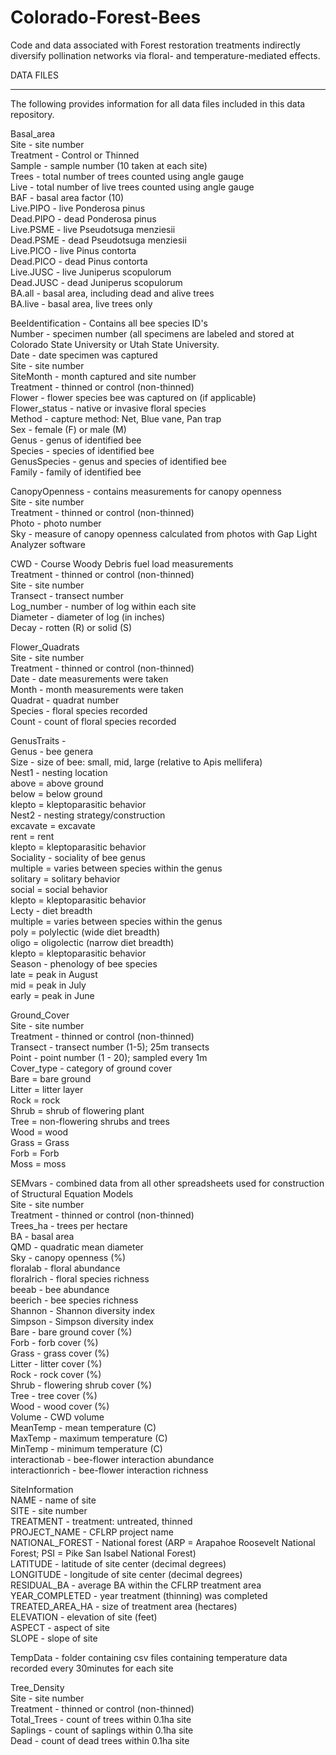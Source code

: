 # Colorado-Forest-Bees
Code and data associated with Forest restoration treatments indirectly diversify pollination networks via floral- and temperature-mediated effects.

DATA FILES
__________
The following provides information for all data files included in this data repository.   

Basal_area  
	Site - site number  
	Treatment - Control or Thinned  
	Sample - sample number (10 taken at each site)  
	Trees - total number of trees counted using angle gauge  
	Live - total number of live trees counted using angle gauge  
	BAF - basal area factor (10)  
	Live.PIPO - live Ponderosa pinus  
	Dead.PIPO - dead Ponderosa pinus  
	Live.PSME - live Pseudotsuga menziesii  
	Dead.PSME - dead Pseudotsuga menziesii  
	Live.PICO - live Pinus contorta  
	Dead.PICO - dead Pinus contorta  
	Live.JUSC - live Juniperus scopulorum  
	Dead.JUSC - dead Juniperus scopulorum  
	BA.all - basal area, including dead and alive trees  
	BA.live - basal area, live trees only  

  
BeeIdentification - Contains all bee species ID's  
	Number - specimen number (all specimens are labeled and stored at Colorado State University or Utah State University.   
	Date - date specimen was captured  
	Site - site number  
	SiteMonth - month captured and site number  
	Treatment - thinned or control (non-thinned)  
	Flower - flower species bee was captured on (if applicable)  
	Flower_status - native or invasive floral species  
	Method - capture method: Net, Blue vane, Pan trap  
	Sex - female (F) or male (M)  
	Genus - genus of identified bee  
	Species - species of identified bee  
	GenusSpecies - genus and species of identified bee   
	Family - family of identified bee  
  
CanopyOpenness - contains measurements for canopy openness  
	Site - site number  
	Treatment - thinned or control (non-thinned)  
	Photo - photo number  
	Sky - measure of canopy openness calculated from photos with Gap Light Analyzer software  
  
CWD - Course Woody Debris fuel load measurements  
	Treatment - thinned or control (non-thinned)  
	Site - site number  
	Transect - transect number  
	Log_number - number of log within each site  
	Diameter - diameter of log (in inches)  
	Decay - rotten (R) or solid (S)  
  
Flower_Quadrats  
	Site - site number  
	Treatment - thinned or control (non-thinned)  
	Date - date measurements were taken  
	Month - month measurements were taken  
	Quadrat - quadrat number   
	Species - floral species recorded  
	Count - count of floral species recorded  
  
GenusTraits -    
	Genus - bee genera  
	Size - size of bee: small, mid, large (relative to Apis mellifera)  
	Nest1 - nesting location  
		above = above ground  
		below = below ground  
		klepto = kleptoparasitic behavior  
	Nest2 - nesting strategy/construction  
		excavate = excavate  
		rent = rent  
		klepto = kleptoparasitic behavior  
	Sociality - sociality of bee genus  
		multiple = varies between species within the genus   
		solitary = solitary behavior  
		social = social behavior  
		klepto = kleptoparasitic behavior  
	Lecty - diet breadth  
		multiple = varies between species within the genus  
		poly = polylectic (wide diet breadth)  
		oligo = oligolectic (narrow diet breadth)  
		klepto = kleptoparasitic behavior  
	Season - phenology of bee species   
		late = peak in August   
		mid = peak in July  
		early = peak in June  
  
Ground_Cover  
	Site - site number  
	Treatment - thinned or control (non-thinned)  
	Transect - transect number (1-5); 25m transects  
	Point - point number (1 - 20); sampled every 1m  
	Cover_type - category of ground cover  
		Bare = bare ground  
		Litter = litter layer  
		Rock = rock  
		Shrub = shrub of flowering plant  
		Tree = non-flowering shrubs and trees  
		Wood = wood   
		Grass = Grass  
		Forb = Forb  
		Moss = moss  

SEMvars - combined data from all other spreadsheets used for construction of Structural Equation Models  
	Site - site number  
	Treatment - thinned or control (non-thinned)  
	Trees_ha - trees per hectare  
	BA - basal area  
	QMD - quadratic mean diameter  
	Sky - canopy openness (%)  
	floralab - floral abundance  
	floralrich - floral species richness  
	beeab - bee abundance  
	beerich - bee species richness  
	Shannon - Shannon diversity index  
	Simpson - Simpson diversity index  
	Bare - bare ground cover (%)  
	Forb - forb cover (%)  
	Grass - grass cover (%)  
	Litter - litter cover (%)  
	Rock - rock cover (%)  
	Shrub - flowering shrub cover (%)  
	Tree - tree cover (%)  
	Wood - wood cover (%)  
	Volume - CWD volume  
	MeanTemp - mean temperature (C)  
	MaxTemp - maximum temperature (C)  
	MinTemp - minimum temperature (C)  
	interactionab - bee-flower interaction abundance  
	interactionrich - bee-flower interaction richness  
    
SiteInformation  
	NAME - name of site  
	SITE - site number  
	TREATMENT - treatment: untreated, thinned  
	PROJECT_NAME - CFLRP project name  
	NATIONAL_FOREST - National forest (ARP = Arapahoe Roosevelt National Forest; PSI = Pike San Isabel National Forest)  
	LATITUDE - latitude of site center (decimal degrees)  
	LONGITUDE - longitude of site center (decimal degrees)  
	RESIDUAL_BA - average BA within the CFLRP treatment area  
	YEAR_COMPLETED - year treatment (thinning) was completed  
	TREATED_AREA_HA - size of treatment area (hectares)  
	ELEVATION - elevation of site (feet)  
	ASPECT - aspect of site  
	SLOPE - slope of site   
  
TempData - folder containing csv files containing temperature data recorded every 30minutes for each site  
  
Tree_Density  
	Site - site number  
	Treatment - thinned or control (non-thinned)  
	Total_Trees - count of trees within 0.1ha site  
	Saplings - count of saplings within 0.1ha site  
	Dead - count of dead trees within 0.1ha site   